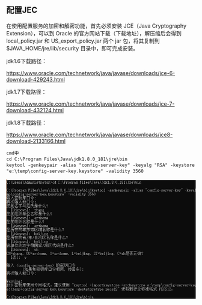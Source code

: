 ## 配置JEC

在使用配置服务的加密和解密功能，首先必须安装 JCE（Java Cryptography Extension），可以到 Oracle 的官方网站下载（下载地址），解压缩后会得到 local_policy.jar 和 US_export_policy.jar 两个 jar 包，将其复制到 $JAVA_HOME/jre/lib/security 目录中，即可完成安装。

jdk1.6下载路径：

https://www.oracle.com/technetwork/java/javase/downloads/jce-6-download-429243.html

jdk1.7下载路径：

https://www.oracle.com/technetwork/java/javase/downloads/jce-7-download-432124.html

jdk1.8下载路径：

https://www.oracle.com/technetwork/java/javase/downloads/jce8-download-2133166.html

```
cmd中
cd C:\Program Files\Java\jdk1.8.0_181\jre\bin
keytool -genkeypair -alias "config-server-key" -keyalg "RSA" -keystore "e:\temp\config-server-key.keystore" -validity 3560
```

![](img\jce.png)